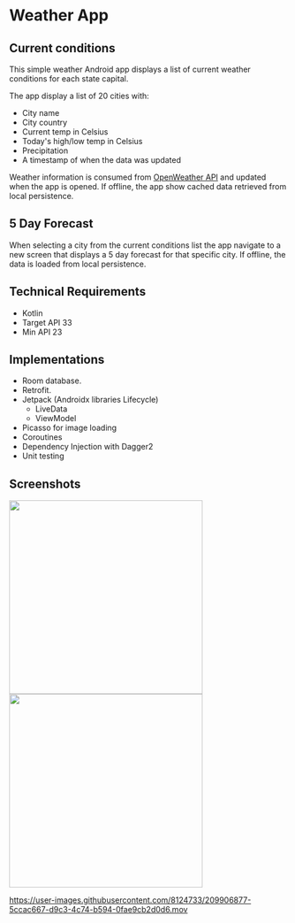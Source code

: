 # Weather App

## Current conditions 

This simple weather Android app displays a list of current weather conditions for each state capital.

The app display a list of 20 cities with:
- City name
- City country
- Current temp in Celsius
- Today's high/low temp in Celsius
- Precipitation
- A timestamp of when the data was updated

Weather information is consumed from [OpenWeather API] and updated when the app is opened. If offline, the app show cached data retrieved from local persistence.

## 5 Day Forecast

When selecting a city from the current conditions list the app navigate to a new screen that displays a 5 day forecast for that specific city. If offline, the data is loaded from local persistence.

## Technical Requirements
- Kotlin
- Target API 33
- Min API 23

## Implementations
- Room database.
- Retrofit.
- Jetpack (Androidx libraries Lifecycle)
  - LiveData
  - ViewModel
- Picasso for image loading
- Coroutines
- Dependency Injection with Dagger2
- Unit testing

## Screenshots
<img src="https://user-images.githubusercontent.com/8124733/209906215-458f0f18-8c6f-4cca-8edd-c14f1af5e8c5.png" width="350"/>

<img src="https://user-images.githubusercontent.com/8124733/209906223-163bc0b3-50f4-435e-917d-2d0960aaa49a.png" width="350"/>

https://user-images.githubusercontent.com/8124733/209906877-5ccac667-d9c3-4c74-b594-0fae9cb2d0d6.mov


[OpenWeather Api]: <https://openweathermap.org/api>
